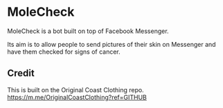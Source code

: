 # MoleCheck

MoleCheck is a bot built on top of Facebook Messenger.

Its aim is to allow people to send pictures of their skin on Messenger and have them checked for signs of cancer.

## Credit

This is built on the Original Coast Clothing repo.
https://m.me/OriginalCoastClothing?ref=GITHUB